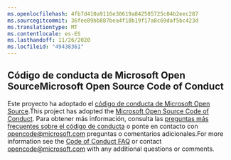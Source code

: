 ```yaml
---
ms.openlocfilehash: 4fb7d410a9116e30619a842585725c04b2eec287
ms.sourcegitcommit: 36fee89bb887bea4f18b19f17a8c69daf5bc423d
ms.translationtype: MT
ms.contentlocale: es-ES
ms.lasthandoff: 11/26/2020
ms.locfileid: "49438361"
---
```

## <a name="microsoft-open-source-code-of-conduct"></a><span data-ttu-id="231e0-101">Código de conducta de Microsoft Open Source</span><span class="sxs-lookup"><span data-stu-id="231e0-101">Microsoft Open Source Code of Conduct</span></span>
<span data-ttu-id="231e0-102">Este proyecto ha adoptado el [código de conducta de Microsoft Open Source](https://opensource.microsoft.com/codeofconduct/).</span><span class="sxs-lookup"><span data-stu-id="231e0-102">This project has adopted the [Microsoft Open Source Code of Conduct](https://opensource.microsoft.com/codeofconduct/).</span></span>
<span data-ttu-id="231e0-103">Para obtener más información, consulta las [preguntas más frecuentes sobre el código de conducta](https://opensource.microsoft.com/codeofconduct/faq/) o ponte en contacto con [opencode@microsoft.com](mailto:opencode@microsoft.com) preguntas o comentarios adicionales.</span><span class="sxs-lookup"><span data-stu-id="231e0-103">For more information see the [Code of Conduct FAQ](https://opensource.microsoft.com/codeofconduct/faq/) or contact [opencode@microsoft.com](mailto:opencode@microsoft.com) with any additional questions or comments.</span></span>